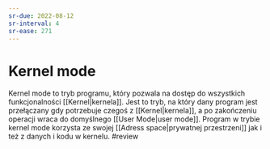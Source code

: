 ```yaml
---
sr-due: 2022-08-12
sr-interval: 4
sr-ease: 271
---
```


# Kernel mode
Kernel mode to tryb programu, który pozwala na dostęp do wszystkich funkcjonalności [[Kernel|kernela]]. Jest to tryb, na który dany program jest przełączany gdy potrzebuje czegoś z [[Kernel|kernela]], a po zakończeniu operacji wraca do domyślnego [[User Mode|user mode]]. Program w trybie kernel mode korzysta ze swojej [[Adress space|prywatnej przestrzeni]] jak i też z danych i kodu w kernelu. #review